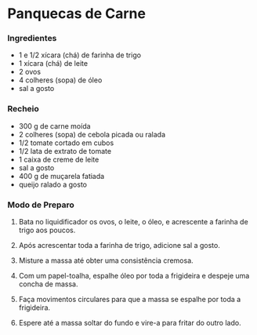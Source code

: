 # Panquecas de Carne
### Ingredientes
 - 1 e 1/2 xícara (chá) de farinha de trigo
 - 1 xícara (chá) de leite
 - 2 ovos
 - 4 colheres (sopa) de óleo
 - sal a gosto

### Recheio
 - 300 g de carne moída
 - 2 colheres (sopa) de cebola picada ou ralada
 - 1/2 tomate cortado em cubos
 - 1/2 lata de extrato de tomate
 - 1 caixa de creme de leite
 - sal a gosto
 - 400 g de muçarela fatiada
 - queijo ralado a gosto

 ### Modo de Preparo
1. Bata no liquidificador os ovos, o leite, o óleo, e acrescente a farinha de trigo aos poucos.

2. Após acrescentar toda a farinha de trigo, adicione sal a gosto.

3. Misture a massa até obter uma consistência cremosa.

4. Com um papel-toalha, espalhe óleo por toda a frigideira e despeje uma concha de massa.

5. Faça movimentos circulares para que a massa se espalhe por toda a frigideira.

6. Espere até a massa soltar do fundo e vire-a para fritar do outro lado.